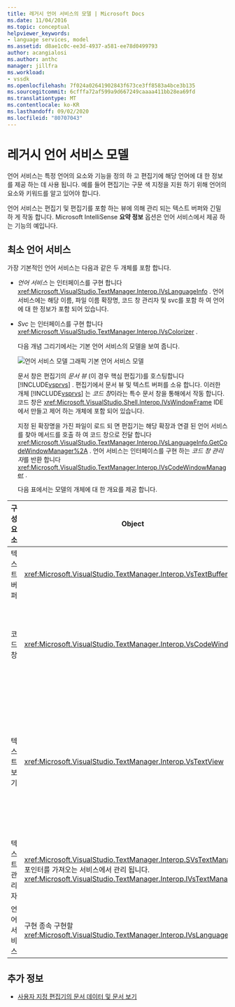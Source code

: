 ```yaml
---
title: 레거시 언어 서비스의 모델 | Microsoft Docs
ms.date: 11/04/2016
ms.topic: conceptual
helpviewer_keywords:
- language services, model
ms.assetid: d8ae1c0c-ee3d-4937-a581-ee78d0499793
author: acangialosi
ms.author: anthc
manager: jillfra
ms.workload:
- vssdk
ms.openlocfilehash: 7f024a02641902843f673ce3ff8583a4bce3b135
ms.sourcegitcommit: 6cfffa72af599a9d667249caaaa411bb28ea69fd
ms.translationtype: MT
ms.contentlocale: ko-KR
ms.lasthandoff: 09/02/2020
ms.locfileid: "80707043"
---
```

# <a name="model-of-a-legacy-language-service"></a>레거시 언어 서비스 모델
언어 서비스는 특정 언어의 요소와 기능을 정의 하 고 편집기에 해당 언어에 대 한 정보를 제공 하는 데 사용 됩니다. 예를 들어 편집기는 구문 색 지정을 지원 하기 위해 언어의 요소와 키워드를 알고 있어야 합니다.

 언어 서비스는 편집기 및 편집기를 포함 하는 뷰에 의해 관리 되는 텍스트 버퍼와 긴밀 하 게 작동 합니다. Microsoft IntelliSense **요약 정보** 옵션은 언어 서비스에서 제공 하는 기능의 예입니다.

## <a name="a-minimal-language-service"></a>최소 언어 서비스
 가장 기본적인 언어 서비스는 다음과 같은 두 개체를 포함 합니다.

- *언어 서비스* 는 인터페이스를 구현 합니다 <xref:Microsoft.VisualStudio.TextManager.Interop.IVsLanguageInfo> . 언어 서비스에는 해당 이름, 파일 이름 확장명, 코드 창 관리자 및 svc를 포함 하 여 언어에 대 한 정보가 포함 되어 있습니다.

- *Svc* 는 인터페이스를 구현 합니다 <xref:Microsoft.VisualStudio.TextManager.Interop.IVsColorizer> .

  다음 개념 그리기에서는 기본 언어 서비스의 모델을 보여 줍니다.

  ![언어 서비스 모델 그래픽](../../extensibility/media/vslanguageservicemodel.gif "vsLanguageServiceModel") 기본 언어 서비스 모델

  문서 창은 편집기의 *문서 뷰* (이 경우 핵심 편집기)를 호스팅합니다 [!INCLUDE[vsprvs](../../code-quality/includes/vsprvs_md.md)] . 편집기에서 문서 뷰 및 텍스트 버퍼를 소유 합니다. 이러한 개체 [!INCLUDE[vsprvs](../../code-quality/includes/vsprvs_md.md)] 는 *코드 창*이라는 특수 문서 창을 통해에서 작동 합니다. 코드 창은 <xref:Microsoft.VisualStudio.Shell.Interop.IVsWindowFrame> IDE에서 만들고 제어 하는 개체에 포함 되어 있습니다.

  지정 된 확장명을 가진 파일이 로드 되 면 편집기는 해당 확장과 연결 된 언어 서비스를 찾아 메서드를 호출 하 여 코드 창으로 전달 합니다 <xref:Microsoft.VisualStudio.TextManager.Interop.IVsLanguageInfo.GetCodeWindowManager%2A> . 언어 서비스는 인터페이스를 구현 하는 *코드 창 관리자*를 반환 합니다 <xref:Microsoft.VisualStudio.TextManager.Interop.IVsCodeWindowManager> .

  다음 표에서는 모델의 개체에 대 한 개요를 제공 합니다.

| 구성 요소 | Object | 함수 |
|------------------| - | - |
| 텍스트 버퍼 | <xref:Microsoft.VisualStudio.TextManager.Interop.VsTextBuffer> | 유니코드 읽기/쓰기 텍스트 스트림입니다. 텍스트에서 다른 인코딩을 사용할 수 있습니다. |
| 코드 창 | <xref:Microsoft.VisualStudio.TextManager.Interop.VsCodeWindow> | 하나 이상의 텍스트 뷰를 포함 하는 문서 창입니다. [!INCLUDE[vsprvs](../../code-quality/includes/vsprvs_md.md)]가 mdi (다중 문서 인터페이스) 모드에 있으면 코드 창은 mdi 자식입니다. |
| 텍스트 보기 | <xref:Microsoft.VisualStudio.TextManager.Interop.VsTextView> | 사용자가 키보드와 마우스를 사용 하 여 텍스트를 탐색 하 고 볼 수 있도록 하는 창입니다. 텍스트 뷰가 사용자에 게 편집기로 표시 됩니다. 일반 편집기 창, 출력 창 및 직접 실행 창에서 텍스트 뷰를 사용할 수 있습니다. 또한 코드 창 내에서 하나 이상의 텍스트 뷰를 구성할 수 있습니다. |
| 텍스트 관리자 | <xref:Microsoft.VisualStudio.TextManager.Interop.SVsTextManager>포인터를 가져오는 서비스에서 관리 됩니다. <xref:Microsoft.VisualStudio.TextManager.Interop.IVsTextManager> | 앞에서 설명한 모든 구성 요소에서 공유 하는 공통 정보를 유지 관리 하는 구성 요소입니다. |
| 언어 서비스 | 구현 종속 구현할 <xref:Microsoft.VisualStudio.TextManager.Interop.IVsLanguageInfo> | 구문 강조 표시, 문 완성 및 중괄호 일치와 같은 언어별 정보를 편집기에 제공 하는 개체입니다. |

## <a name="see-also"></a>추가 정보
- [사용자 지정 편집기의 문서 데이터 및 문서 보기](../../extensibility/document-data-and-document-view-in-custom-editors.md)
